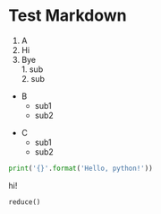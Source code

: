 # Test Markdown

1. A  
  1. Hi  
  2. Bye  
    1. sub  
    2. sub  
- B  
  - sub1
  - sub2
* C   
  * sub1  
  * sub2

```python
print('{}'.format('Hello, python!'))
```

hi!

```javscript
reduce()
```
